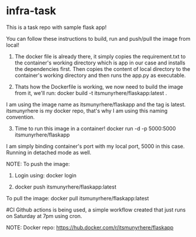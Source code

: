 # infra-task
This is a task repo with sample flask app!

You can follow these instructions to build, run and push/pull the image from local!

1. The docker file is already there, it simply copies the requirement.txt to the container's working directory which is app in our case and installs the dependencies first. Then copies the content of local directory to the container's working directory and then runs the app.py as executable.

2. Thats how the Dockerfile is working, we now need to build the image from it, we'll run:
docker build -t itsmunyrhere/flaskapp:latest .

I am using the image name as itsmunyrhere/flaskapp and the tag is latest. itsmunyrhere is my docker repo, that's why I am using this naming convention.

3. Time to run this image in a container! 
docker run -d -p 5000:5000 itsmunyrhere/flaskapp

I am simply binding container's port with my local port, 5000 in this case. Running in detached mode as well. 



NOTE: 
To push the image:
1. Login using: 
docker login

2. docker push itsmunyrhere/flaskapp:latest


To pull the image: 
docker pull itsmunyrhere/flaskapp:latest





#CI
Github actions is being used, a simple workflow created that just runs on Saturday at 7pm using cron. 

NOTE:
Docker repo: https://hub.docker.com/r/itsmunyrhere/flaskapp
